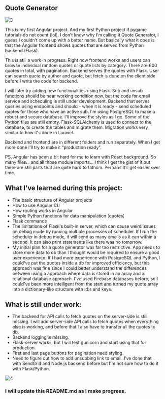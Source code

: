 ## Quote Generator

![3](https://github.com/user-attachments/assets/356e024a-63ac-4bb4-9411-c0e1fa688815)


This is my first Angular project. And my first Python project if pygame tutorials do not count (lol). I don't know why I'm calling it Quote Generator, I guess I couldn't come up with a better name. But basically what it does is that the Angular frontend shows quotes that are served from Python backend (Flask).

This is still a work in progress. Right now frontend works and users can browse individual random quotes or quote lists by category. There are 600 quotes in total, with pagination. Backend serves the quotes with Flask. User can search quote by author and quote, but fetch is done on the client side before I write the code for backend.

I will later try adding new functionalities using Flask. Sub and unsub functions should be near working condition now, but the code for email service and scheduling is still under development. Backend that serves queries using endpoints and should - when it is ready - send scheduled quotes for those who have an active sub. I'm using PostgreSQL to make a robust and secure database. I'll improve the styles as I go. Some of the Python files are still empty. Flask-SQLAlchemy is used to connect to the database, to create the tables and migrate them. Migration works very similar to how it's done in Laravel.

Backend and frontend are in different folders and run separately. When I get more done I'll try to make it "production ready".

PS. Angular has been a bit hard for me to learn with React background. So many files... and all those module imports... I think I get the gist of it but there are still parts that are quite hard to fathom. Perhaps it'll get easier over time.

## What I've learned during this project:

- The basic structure of Angular projects
- How to use Angular CLI
- How routing works in Angular
- Simple Python functions for data manipulation (quotes)
- Flask commands
- The limitations of Flask's built-in server, which can cause weird issues on debug mode by running multiple processes of scheduler. If I run the scheduler in debug mode, it will send as many emails as it can within a second. It can also print statements like there was no tomorrow.
- My initial plan for a quote generator was far too restrictive. App needs to store more data to db than I thought would be required to ensure a good user experience. If I had more experience with PostgreSQL and Python, I could've put the quotes inside a db for improved efficiency, but this approach was fine since I could better understand the differences between using a approach where data is stored in an array and a relational database approach. I've used Firebase databases before, so I could've been more intelligent from the start and turned my quote array into a dictionary-like structure with id:s and keys.

## What is still under work:

- The backend for API calls to fetch quotes on the server-side is still missing. I will add server-side API calls to fetch quotes when everything else is working, and before that I also have to transfer all the quotes to db.
- Backend logging is missing.
- Flask-server works, but I will test gunicorn and start using that for production.
- First and last page buttons for pagination need styling.
- Need to figure out how to add unsubbing link to email. I've done that with SendGrid and Node.js backend before but I'm not sure how to do it with Flask/Python.

![4](https://github.com/user-attachments/assets/bff4dc16-eb48-417c-9c12-35a4f62d6272)


### I will update this README.md as I make progress.
